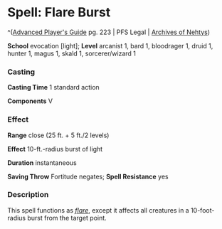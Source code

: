 # Spell: Flare Burst

^([Advanced Player's Guide][ss-flare-burst] pg. 223 | PFS Legal | [Archives of Nehtys][sn-flare-burst])

**School** evocation [light]; **Level** arcanist 1, bard 1, bloodrager 1, druid 1, hunter 1, magus 1, skald 1, sorcerer/wizard 1

### Casting

**Casting Time** 1 standard action

**Components** V

### Effect

**Range** close (25 ft. + 5 ft./2 levels)

**Effect** 10-ft.-radius burst of light

**Duration** instantaneous

**Saving Throw** Fortitude negates; **Spell Resistance** yes

### Description

This spell functions as _[flare]_, except it affects all creatures in a 10-foot-radius burst from the target point.

[ss-flare-burst]: http://paizo.com/pathfinderRPG/v57
[sn-flare-burst]: http://www.archivesofnethys.com/SpellDisplay.aspx?ItemName=Flare%20Burst
[flare]: http://www.archivesofnethys.com/SpellDisplay.aspx?ItemName=flare